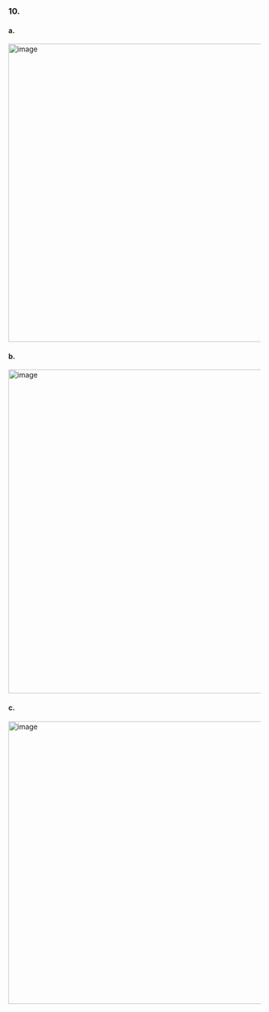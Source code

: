 ### 10.
#### a.
<img width="595" alt="image" src="https://github.com/user-attachments/assets/b3e8d596-ff34-40d0-8827-9577cc2a8322" />

#### b.
<img width="646" alt="image" src="https://github.com/user-attachments/assets/1029005a-ce1e-4465-82b1-7ddd574dbe16" />


#### c.
<img width="564" alt="image" src="https://github.com/user-attachments/assets/d2d42b95-149d-41d5-b934-850d35aeca16" />
